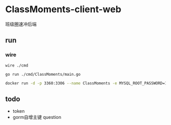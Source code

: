 # ClassMoments-client-web
班级圈速冲后端

## run
### wire
```shell
wire ./cmd
```

```shell
go run ./cmd/ClassMoments/main.go
```

```bash
docker run -d -p 3360:3306 --name ClassMoments -e MYSQL_ROOT_PASSWORD=123456 -e MYSQL_DATABASE=ClassMoments mysql:latest
```


## todo 
- token
- gorm自增主键 question